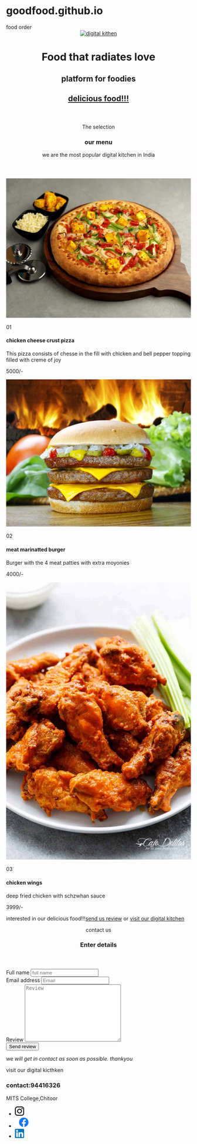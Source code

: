 # goodfood.github.io
<!doctype html>
<html lang="en-US">
  <head>
    <meta charset="utf-8">
    <meta name="viewport" content="width=device-width, intial-scale=1.0">
      <tittle>food order</tittle>
  <link rel="preconnect" href="https://fonts.googleapis.com">
<link rel="preconnect" href="https://fonts.gstatic.com" crossorigin>
<link href="https://fonts.googleapis.com/css2?family=Poppins:ital,wght@0,100;1,200;1,400&display=swap" rel="stylesheet">    
  <link href ="style.css" rel="stylesheet" type="text/css" >
   </head>
<body>
<header id="main-header">
<div class = "container">
<a href=""><img src="/food logo.png" alt="digital kithen"height=125></a>
 <h1>Food that radiates love</h1>
 <h2>platform for foodies<h2>
  <a href="#our-food" class="btn">delicious food!!!</a>
</div> 
</header>
<section id="our-food">
<div class ="container">
<header>
<p class="section-intro">The selection</p>
<h3>our menu</h3>
<p>we are the most popular digital kitchen in India</p>
</header>
<div class="gallery">
<div>
<img src="/pizza.jpeg"alt="pizza">
<p class="number">01</p>
<h4>chicken cheese crust pizza</h4>
<p>This pizza consists of chesse in the fill with chicken and bell pepper topping filled with creme of joy</p>
<p>5000/-</p>  
</div>
<div>
<img src="/burger.jpeg"alt="pizza">
<p class="number">02</p>
<h4>meat marinatted burger</h4>
<p>Burger with the 4 meat patties with extra moyonies</p>
 <p>4000/-</p>  
</div>
<div>
<img src="/chicken.jpeg"alt="pizza">
<p class="number">03</p>
<h4>chicken wings</h4>
<p>deep fried chicken with schzwhan sauce</p>
<p>3999/-</p>  
</div>
</div>
<p>interested in our delicious food!!!<a href="#contact">send us review</a> or <a href="#store">visit our digital kitchen</a></p> 
</div>
</section>
<section id="contact" class="light pink">
<div class="container small">
<header>
<p class="section-into">contact us</p>
<h3>Enter details</h3>
</header>
<form action="" method="post">
<div>
<label for="contact-name">Full name</label>
<input type="text" name="contact-name" placeholder="full name" id="contact-name">
</div>
<div>
<label for="contact-email">Email address</label>
<input type="email"name="contact-email" placeholder="Email" id="contact-email">
</div>
<div>
<label for="contact-review">Review</label>
<textarea name="contact-review" placeholder="Review"id="contact-review" cols="30" rows="10"></textarea>
</div>
<div>
<button class="btn">Send review</button>
<p class="muted"><em>we will get in contact as soon as possible. thankyou</em></p>
</div>
</form>
</div>
</section>
<section id=*store*>
<div class="container">
<p class="section-intro">visit our digital kicthken</p>
<h3 class="large">contact:94416326</h3>
<p class="large">MITS College,Chitoor</p>
<ul class="social-icons">
<li>
<a href=""><img src="/insta.jpeg"alt="insta"height=25></a>
</li>
<li>
<a href=""><img src="/facebook.jpeg"alt="facebook"height=30></a>
</li>
<li>
<a href=""><img src="/link.jpeg"alt="linkdin"height=25></a>
</li>
</ul>
</div>
</section>
</body>

